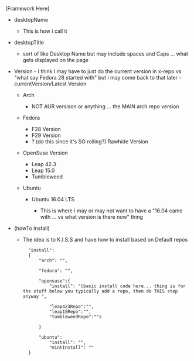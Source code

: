 [Framework Here]

-   desktopName

    -   This is how i call it

-   desktopTitle

    -   sort of like Desktop Name but may include spaces and Caps ... what gets displayed on the page

-   Version - I think I may have to just do the current version in x-repo vs "what say Fedora 28 started with" but i may come back to that later -currentVersion/Latest Version

    -   Arch

        -   NOT AUR versison or anything ... the MAIN arch repo version

    -   Fedora

        -   F28 Version
        -   F29 Version
        -   ? (do this since it's SO rolling?) Rawhide Version

    -   OpenSuse Version

        -   Leap 42.3
        -   Leap 15.0
        -   Tumbleweed

    -   Ubuntu

        -   Ubuntu 16.04 LTS

            -   This is where i may or may not want to have a "16.04 came with ... vs what version is there now" thing

-   (howTo Install)

    -   The idea is to K.I.S.S and have how to install based on Default repos

              "install":
              {
                  "arch": "",

                  "fedora": "",

                  "opensuse":{
                      "install": "[basic install code here... thing is for the stuff below you typically add a repo, then do THIS step anyway ",

                      "leap423Repo":"",
                      "leap15Repo":"",
                      "tumbleweedRepo":""s

                  }

                  "ubuntu":
                      "install": "",
                      "mintInstall": ""
              }
